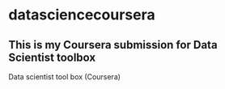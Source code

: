 # datasciencecoursera
## This is my Coursera submission for Data Scientist toolbox
Data scientist tool box (Coursera)
